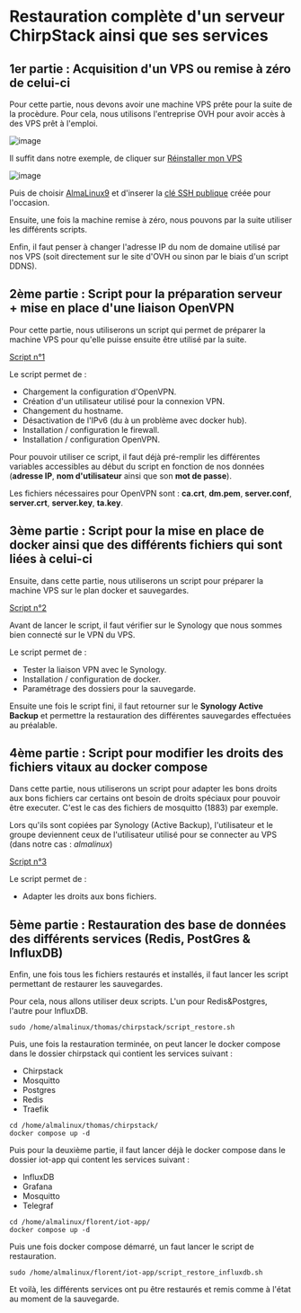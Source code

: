 # Restauration complète d'un serveur ChirpStack ainsi que ses services

## 1er partie : Acquisition d'un VPS ou remise à zéro de celui-ci

Pour cette partie, nous devons avoir une machine VPS prête pour la suite de la procèdure. Pour cela, nous utilisons l'entreprise OVH pour avoir accès à des VPS prêt à l'emploi.

![image](https://github.com/user-attachments/assets/56d58b6f-48e4-4278-b169-04da5fa4824e)

Il suffit dans notre exemple, de cliquer sur <ins>Réinstaller mon VPS</ins>

![image](https://github.com/user-attachments/assets/ed3e2571-2826-4eb7-9988-d188c5f17780)

Puis de choisir <ins>AlmaLinux9</ins> et d'inserer la <ins>clé SSH publique</ins> créée pour l'occasion.

Ensuite, une fois la machine remise à zéro, nous pouvons par la suite utiliser les différents scripts.

Enfin, il faut penser à changer l'adresse IP du nom de domaine utilisé par nos VPS (soit directement sur le site d'OVH ou sinon par le biais d'un script DDNS).

## 2ème partie : Script pour la préparation serveur + mise en place d'une liaison OpenVPN

Pour cette partie, nous utiliserons un script qui permet de préparer la machine VPS pour qu'elle puisse ensuite être utilisé par la suite.

[Script n°1](https://github.com/Grievous400/Projet-M1-TRI/blob/main/restauration/script1.sh)

Le script permet de :
* Chargement la configuration d'OpenVPN.
* Création d'un utilisateur utilisé pour la connexion VPN.
* Changement du hostname.
* Désactivation de l'IPv6 (du à un problème avec docker hub).
* Installation / configuration le firewall.
* Installation / configuration OpenVPN.

Pour pouvoir utiliser ce script, il faut déjà pré-remplir les différentes variables accessibles au début du script en fonction de nos données (**adresse IP**, **nom d'utilisateur** ainsi que son **mot de passe**).

Les fichiers nécessaires pour OpenVPN sont : **ca.crt**, **dm.pem**, **server.conf**, **server.crt**, **server.key**, **ta.key**.

## 3ème partie : Script pour la mise en place de docker ainsi que des différents fichiers qui sont liées à celui-ci

Ensuite, dans cette partie, nous utiliserons un script pour préparer la machine VPS sur le plan docker et sauvegardes.

[Script n°2](https://github.com/Grievous400/Projet-M1-TRI/blob/main/restauration/script2.sh)

Avant de lancer le script, il faut vérifier sur le Synology que nous sommes bien connecté sur le VPN du VPS.

Le script permet de :
* Tester la liaison VPN avec le Synology.
* Installation / configuration de docker.
* Paramétrage des dossiers pour la sauvegarde.

Ensuite une fois le script fini, il faut retourner sur le **Synology Active Backup** et permettre la restauration des différentes sauvegardes effectuées au préalable.

## 4ème partie : Script pour modifier les droits des fichiers vitaux au docker compose

Dans cette partie, nous utiliserons un script pour adapter les bons droits aux bons fichiers car certains ont besoin de droits spéciaux pour pouvoir être executer. C'est le cas des fichiers de mosquitto (1883) par exemple.

Lors qu'ils sont copiées par Synology (Active Backup), l'utilisateur et le groupe deviennent ceux de l'utilisateur utilisé pour se connecter au VPS (dans notre cas : *almalinux*)

[Script n°3](https://github.com/Grievous400/Projet-M1-TRI/blob/main/restauration/script3.sh)

Le script permet de :
* Adapter les droits aux bons fichiers.

## 5ème partie : Restauration des base de données des différents services (Redis, PostGres & InfluxDB)

Enfin, une fois tous les fichiers restaurés et installés, il faut lancer les script permettant de restaurer les sauvegardes.

Pour cela, nous allons utiliser deux scripts. L'un pour Redis&Postgres, l'autre pour InfluxDB.

```
sudo /home/almalinux/thomas/chirpstack/script_restore.sh
```

Puis, une fois la restauration terminée, on peut lancer le docker compose dans le dossier chirpstack qui contient les services suivant :
* Chirpstack
* Mosquitto
* Postgres
* Redis
* Traefik

```
cd /home/almalinux/thomas/chirpstack/
docker compose up -d
```

Puis pour la deuxième partie, il faut lancer déjà le docker compose dans le dossier iot-app qui content les services suivant :

* InfluxDB
* Grafana
* Mosquitto
* Telegraf

```
cd /home/almalinux/florent/iot-app/
docker compose up -d
```

Puis une fois docker compose démarré, un faut lancer le script de restauration.

```
sudo /home/almalinux/florent/iot-app/script_restore_influxdb.sh
```

Et voilà, les différents services ont pu être restaurés et remis comme à l'état au moment de la sauvegarde.
